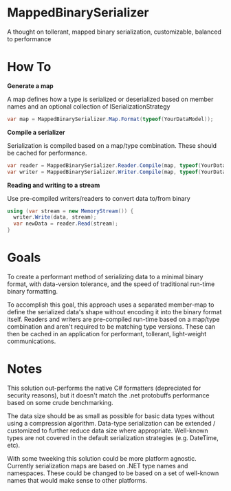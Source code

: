 # MappedBinarySerializer
 A thought on tollerant, mapped binary serialization, customizable, balanced to performance

 # How To

 **Generate a map**

 A map defines how a type is serialized or deserialized based on member names and an optional collection of ISerializationStrategy
 ```C#
 var map = MappedBinarySerializer.Map.Format(typeof(YourDataModel));
 ```

 **Compile a serializer**

 Serialization is compiled based on a map/type combination. These should be cached for performance.
 ```C#
 var reader = MappedBinarySerializer.Reader.Compile(map, typeof(YourDataModel));
 var writer = MappedBinarySerializer.Writer.Compile(map, typeof(YourDataModel));
 ```

 **Reading and writing to a stream**

 Use pre-compiled writers/readers to convert data to/from binary
 ```C#
 using (var stream = new MemoryStream()) {
   writer.Write(data, stream);
   var newData = reader.Read(stream);
 }
 ```

# Goals

To create a performant method of serializing data to a minimal
binary format, with data-version tolerance,
and the speed of traditional run-time binary formatting.

To accomplish this goal, this approach uses a separated member-map
to define the serialized data's shape without encoding it into the binary
format itself. Readers and writers are pre-compiled run-time based on
a map/type combination and aren't required to be matching type versions. 
These can then be cached in an application for performant, tollerant, 
light-weight communications.

# Notes

This solution out-performs the native C# formatters
(depreciated for security reasons), but it doesn't
match the .net protobuffs performance based on some
crude benchmarking. 

The data size should be as small
as possible for basic data types without using 
a compression algorithm. Data-type serialization can be 
extended / customized to further reduce data size where
appropriate. Well-known types are not covered in the
default serialization strategies (e.g. DateTime, etc).

With some tweeking this solution could be more platform agnostic.
Currently serialization maps are based on .NET type names
and namespaces. These could be changed to be based on a set of
well-known names that would make sense to other platforms.
